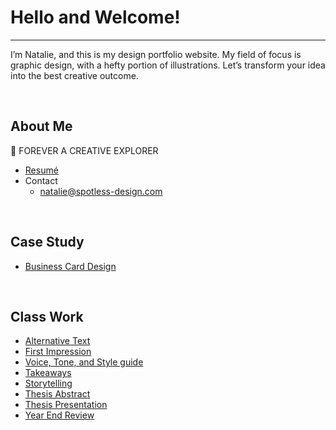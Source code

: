 # Hello and Welcome!
- - -

I’m Natalie, and this is my design portfolio website. My field of focus is graphic design, with a hefty portion of illustrations. Let’s transform your idea into the best creative outcome.

<br>

## About Me

💜 FOREVER A CREATIVE EXPLORER
- [Resumé](04-experience)
- Contact
    - natalie@spotless-design.com

<br>

## Case Study

- [Business Card Design](03-content-first)

<br>

## Class Work

- [Alternative Text](01-alternative-text)
- [First Impression](02-first-impression)
- [Voice, Tone, and Style guide](05-voice-tone)
- [Takeaways](takeaways)
- [Storytelling](06-storytelling)
- [Thesis Abstract](07-thesis-abstract)
- [Thesis Presentation](08-thesis-presentation)
- [Year End Review](00-year-end-review)
